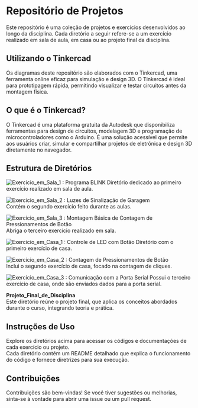 # Repositório de Projetos
Este repositório é uma coleção de projetos e exercícios desenvolvidos ao longo da disciplina. Cada diretório a seguir refere-se a um exercício realizado em sala de aula, em casa ou ao projeto final da disciplina.

## Utilizando o Tinkercad
Os diagramas deste repositório são elaborados com o Tinkercad, uma ferramenta online eficaz para simulação e design 3D. O Tinkercad é ideal para prototipagem rápida, permitindo visualizar e testar circuitos antes da montagem física.

## O que é o Tinkercad?
O Tinkercad é uma plataforma gratuita da Autodesk que disponibiliza ferramentas para design de circuitos, modelagem 3D e programação de microcontroladores como o Arduino. É uma solução acessível que permite aos usuários criar, simular e compartilhar projetos de eletrônica e design 3D diretamente no navegador.

## Estrutura de Diretórios
![**Exercicio_em_Sala_1 : Programa BLINK**](https://github.com/yan1415/ATIVIDADES_LIA/tree/main/BLINK)
Diretório dedicado ao primeiro exercício realizado em sala de aula.

![**Exercicio_em_Sala_2 : Luzes de Sinalização de Garagem**](https://github.com/yan1415/ATIVIDADES_LIA/tree/main/Luzes%20de%20sinaliza%C3%A7%C3%A3o%20de%20Garagem)  
Contém o segundo exercício feito durante as aulas.

![**Exercicio_em_Sala_3 : Montagem Básica de Contagem de Pressionamentos de Botão**](https://github.com/yan1415/ATIVIDADES_LIA/tree/main/2-%20Contagem%20de%20pressionamentos%20de%20bot%C3%A3o) 
Abriga o terceiro exercício realizado em sala.

![**Exercicio_em_Casa_1 : Controle de LED com Botão**](https://github.com/yan1415/ATIVIDADES_LIA/tree/main/1%20-Ligar%20e%20desligar%20o%20LED%20com%20o%20bot%C3%A3o) 
Diretório com o primeiro exercício de casa.

![**Exercicio_em_Casa_2 : Contagem de Pressionamentos de Botão**](https://github.com/yan1415/ATIVIDADES_LIA/tree/main/Sequencial%203%20canais)  
Inclui o segundo exercício de casa, focado na contagem de cliques.

![**Exercicio_em_Casa_3 : Comunicação com a Porta Serial**](https://github.com/yan1415/ATIVIDADES_LIA/tree/main/Enviando%20dados%20para%20porta%20serial)
Possui o terceiro exercício de casa, onde são enviados dados para a porta serial.

**Projeto_Final_de_Disciplina**  
Este diretório reúne o projeto final, que aplica os conceitos abordados durante o curso, integrando teoria e prática.

## Instruções de Uso
Explore os diretórios acima para acessar os códigos e documentações de cada exercício ou projeto.  
Cada diretório contém um README detalhado que explica o funcionamento do código e fornece diretrizes para sua execução.

## Contribuições
Contribuições são bem-vindas! Se você tiver sugestões ou melhorias, sinta-se à vontade para abrir uma issue ou um pull request.

